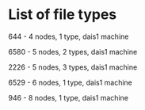# List of file types
644 - 4 nodes, 1 type, dais1 machine

6580 - 5 nodes, 2 types, dais1 machine

2226 - 5 nodes, 3 types, dais1 machine

6529 - 6 nodes, 1 type, dais1 machine

946 - 8 nodes, 1 type, dais1 machine
